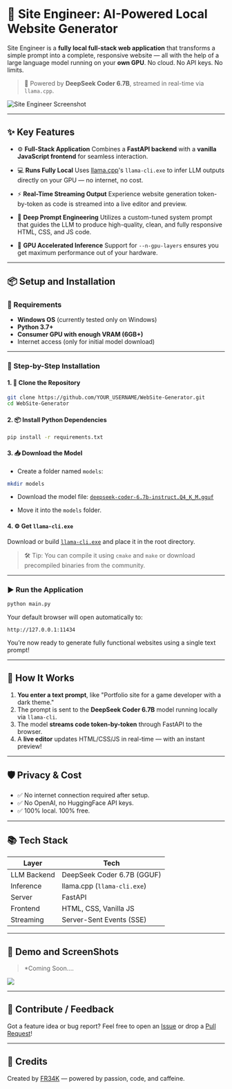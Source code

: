 # 🚧 Site Engineer: AI-Powered Local Website Generator

Site Engineer is a **fully local full-stack web application** that transforms a simple prompt into a complete, responsive website — all with the help of a large language model running on your **own GPU**. No cloud. No API keys. No limits.

> 🧠 Powered by **DeepSeek Coder 6.7B**, streamed in real-time via `llama.cpp`.

![Site Engineer Screenshot](https://github.com/FR34KY-CODER/WebSite-Generator/blob/main/Site%20Engineer%20Screenshot.png?raw=true)

---

## ✨ Key Features

* ⚙️ **Full-Stack Application**
  Combines a **FastAPI backend** with a **vanilla JavaScript frontend** for seamless interaction.

* 💻 **Runs Fully Local**
  Uses [llama.cpp](https://github.com/ggerganov/llama.cpp)'s `llama-cli.exe` to infer LLM outputs directly on your GPU — no internet, no cost.

* ⚡ **Real-Time Streaming Output**
  Experience website generation token-by-token as code is streamed into a live editor and preview.

* 🧠 **Deep Prompt Engineering**
  Utilizes a custom-tuned system prompt that guides the LLM to produce high-quality, clean, and fully responsive HTML, CSS, and JS code.

* 🚀 **GPU Accelerated Inference**
  Support for `--n-gpu-layers` ensures you get maximum performance out of your hardware.

---

## 📦 Setup and Installation

### 🔧 Requirements

* **Windows OS** (currently tested only on Windows)
* **Python 3.7+**
* **Consumer GPU with enough VRAM (6GB+)**
* Internet access (only for initial model download)

---

### 🧪 Step-by-Step Installation

#### 1. 📁 Clone the Repository

```bash
git clone https://github.com/YOUR_USERNAME/WebSite-Generator.git
cd WebSite-Generator
```

#### 2. 📦 Install Python Dependencies

```bash
pip install -r requirements.txt
```

#### 3. 📥 Download the Model

* Create a folder named `models`:

```bash
mkdir models
```

* Download the model file:
  [`deepseek-coder-6.7b-instruct.Q4_K_M.gguf`](https://huggingface.co/TheBloke/deepseek-coder-6.7b-instruct-GGUF/resolve/main/deepseek-coder-6.7b-instruct.Q4_K_M.gguf?download=true)

* Move it into the `models` folder.

#### 4. ⚙️ Get `llama-cli.exe`

Download or build [`llama-cli.exe`](https://github.com/ggerganov/llama.cpp) and place it in the root directory.

> 🛠️ Tip: You can compile it using `cmake` and `make` or download precompiled binaries from the community.

---

### ▶️ Run the Application

```bash
python main.py
```

Your default browser will open automatically to:

```
http://127.0.0.1:11434
```

You’re now ready to generate fully functional websites using a single text prompt!

---

## 🧠 How It Works

1. **You enter a text prompt**, like "Portfolio site for a game developer with a dark theme."
2. The prompt is sent to the **DeepSeek Coder 6.7B** model running locally via `llama-cli`.
3. The model **streams code token-by-token** through FastAPI to the browser.
4. A **live editor** updates HTML/CSS/JS in real-time — with an instant preview!

---

## 🛡️ Privacy & Cost

* ✅ No internet connection required after setup.
* ✅ No OpenAI, no HuggingFace API keys.
* ✅ 100% local. 100% free.

---

## 📚 Tech Stack

| Layer       | Tech                        |
| ----------- | --------------------------- |
| LLM Backend | DeepSeek Coder 6.7B (GGUF)  |
| Inference   | llama.cpp (`llama-cli.exe`) |
| Server      | FastAPI                     |
| Frontend    | HTML, CSS, Vanilla JS       |
| Streaming   | Server-Sent Events (SSE)    |

---

## 📸 Demo and ScreenShots

> *Coming Soon....
<p><img src="https://camo.githubusercontent.com/8adbeb4e0a139c2d1e39e9d0e54ac0ecc63390d095d15aa07ce25b51eaee408e/68747470733a2f2f6d656469612e67697068792e636f6d2f6d656469612f31313165626f6e4d733930594c752f67697068792e676966"></p>

---

## 💬 Contribute / Feedback

Got a feature idea or bug report?
Feel free to open an [Issue](https://github.com/YOUR_USERNAME/WebSite-Generator/issues) or drop a [Pull Request](https://github.com/YOUR_USERNAME/WebSite-Generator/pulls)!

---

## 🚀 Credits

Created by [FR34K](https://github.com/FR34KY-CODER) — powered by passion, code, and caffeine.
